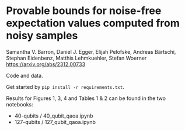 # Provable bounds for noise-free expectation values computed from noisy samples

Samantha V. Barron, Daniel J. Egger, Elijah Pelofske, Andreas Bärtschi, Stephan Eidenbenz, Matthis Lehmkuehler, Stefan Woerner
https://arxiv.org/abs/2312.00733 

Code and data.

Get started by `pip install -r requirements.txt`.

Results for Figures 1, 3, 4 and Tables 1 & 2 can be found in the two notebooks:
- 40-qubits / 40_qubit_qaoa.ipynb
- 127-qubits / 127_qubit_qaoa.ipynb
